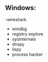 


## Windows:

-wireshark
- windbg
- registry explore
- sysinternals
- dnspy
- ilspy
- process hacker
